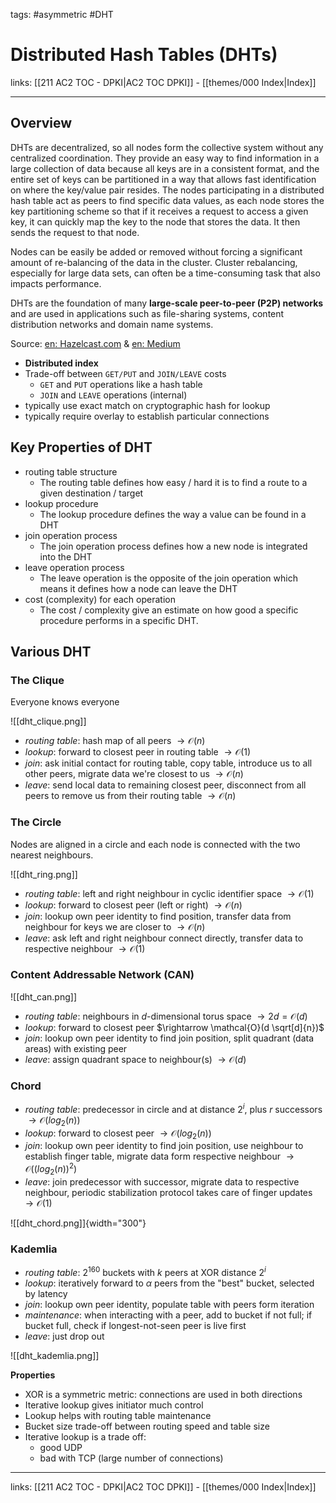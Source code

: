 tags: #asymmetric #DHT

# Distributed Hash Tables (DHTs)

links: [[211 AC2 TOC - DPKI|AC2 TOC DPKI]] - [[themes/000 Index|Index]]

---

## Overview

DHTs are decentralized, so all nodes form the collective system without any centralized coordination. They provide an easy way to find information in a large collection of data because all keys are in a consistent format, and the entire set of keys can be partitioned in a way that allows fast identification on where the key/value pair resides. The nodes participating in a distributed hash table act as peers to find specific data values, as each node stores the key partitioning scheme so that if it receives a request to access a given key, it can quickly map the key to the node that stores the data. It then sends the request to that node.

Nodes can be easily be added or removed without forcing a significant amount of re-balancing of the data in the cluster. Cluster rebalancing, especially for large data sets, can often be a time-consuming task that also impacts performance.

DHTs are the foundation of many **large-scale peer-to-peer (P2P) networks** and are used in applications such as file-sharing systems, content distribution networks and domain name systems.

Source: [en: Hazelcast.com](https://hazelcast.com/glossary/distributed-hash-table/) & [en: Medium](https://medium.com/@luishrsoares/kademlia-chord-and-pastry-understanding-distributed-hash-table-algorithms-ec973585d102)

- **Distributed index**
- Trade-off between `GET/PUT` and `JOIN/LEAVE` costs
	- `GET` and `PUT` operations like a hash table
	- `JOIN` and `LEAVE` operations (internal)
- typically use exact match on cryptographic hash for lookup
- typically require overlay to establish particular connections

## Key Properties of DHT

- routing table structure
	- The routing table defines how easy / hard it is to find a route to a given destination / target
- lookup procedure
	- The lookup procedure defines the way a value can be found in a DHT
- join operation process
	- The join operation process defines how a new node is integrated into the DHT
- leave operation process
	- The leave operation is the opposite of the join operation which means it defines how a node can leave the DHT
- cost (complexity) for each operation
	- The cost / complexity give an estimate on how good a specific procedure performs in a specific DHT.

## Various DHT

### The Clique

Everyone knows everyone

![[dht_clique.png]]

- *routing table*: hash map of all peers $\rightarrow \mathcal{O}(n)$
- *lookup*: forward to closest peer in routing table $\rightarrow \mathcal{O}(1)$
- *join*: ask initial contact for routing table, copy table, introduce us to all other peers, migrate data we're closest to us $\rightarrow \mathcal{O}(n)$
- *leave*: send local data to remaining closest peer, disconnect from all peers to remove us from their routing table $\rightarrow \mathcal{O}(n)$

### The Circle

Nodes are aligned in a circle and each node is connected with the two nearest neighbours.

![[dht_ring.png]]

- *routing table*: left and right neighbour in cyclic identifier space $\rightarrow \mathcal{O}(1)$
- *lookup*: forward to closest peer (left or right) $\rightarrow \mathcal{O}(n)$ 
- *join*: lookup own peer identity to find position, transfer data from neighbour for keys we are closer to $\rightarrow \mathcal{O}(n)$
- *leave*: ask left and right neighbour connect directly, transfer data to respective neighbour $\rightarrow \mathcal{O}(1)$

### Content Addressable Network (CAN)

![[dht_can.png]]

- *routing table*: neighbours in $d$-dimensional torus space $\rightarrow 2d = \mathcal{O}(d)$
- *lookup*: forward to closest peer $\rightarrow \mathcal{O}(d \sqrt[d]{n})$
- *join*: lookup own peer identity to find join position, split quadrant (data areas) with existing peer
- *leave*: assign quadrant space to neighbour(s) $\rightarrow \mathcal{O}(d)$

### Chord

- *routing table*: predecessor in circle and at distance $2^i$, plus $r$ successors $\rightarrow \mathcal{O}(log_2(n))$
- *lookup*: forward to closest peer $\rightarrow \mathcal{O}(log_2(n))$
- *join*: lookup own peer identity to find join position, use neighbour to establish finger table, migrate data form respective neighbour $\rightarrow \mathcal{O}((log_2(n))^2)$
- *leave*: join predecessor with successor, migrate data to respective neighbour, periodic stabilization protocol takes care of finger updates $\rightarrow \mathcal{O}(1)$

![[dht_chord.png]]{width="300"}

### Kademlia

- *routing table*: $2^{160}$ buckets with $k$ peers at XOR distance $2^i$
- *lookup*: iteratively forward to $\alpha$ peers from the "best" bucket, selected by latency
- *join*: lookup own peer identity, populate table with peers form iteration
- *maintenance*: when interacting with a peer, add to bucket if not full; if bucket full, check if longest-not-seen peer is live first
- *leave*: just drop out

![[dht_kademlia.png]]

**Properties**

- XOR is a symmetric metric: connections are used in both directions
- Iterative lookup gives initiator much control
- Lookup helps with routing table maintenance
- Bucket size trade-off between routing speed and table size
- Iterative lookup is a trade off:
	- good UDP
	- bad with TCP (large number of connections)

---
links: [[211 AC2 TOC - DPKI|AC2 TOC DPKI]] - [[themes/000 Index|Index]]